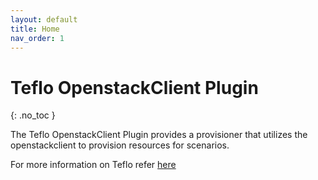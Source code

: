 ```yaml
---
layout: default
title: Home
nav_order: 1
---
```


# Teflo OpenstackClient Plugin
{: .no_toc }

The Teflo OpenstackClient Plugin provides a provisioner that utilizes the openstackclient to provision resources 
for scenarios.

For more information on Teflo refer [here](https://teflo.readthedocs.io/en/latest/)
